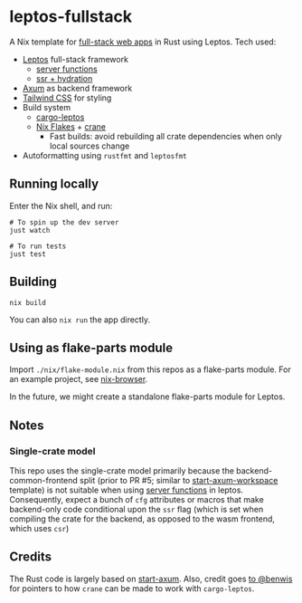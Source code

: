 # leptos-fullstack

A Nix template for [full-stack web apps](https://srid.ca/nojs) in Rust using Leptos. Tech used:

- [Leptos](https://leptos.dev/) full-stack framework 
    - [server functions](https://docs.rs/leptos/latest/leptos/attr.server.html)
    - [ssr + hydration](https://leptos-rs.github.io/leptos/ssr/index.html)
- [Axum](https://github.com/tokio-rs/axum) as backend framework
- [Tailwind CSS](https://tailwindcss.com/) for styling
- Build system
  - [cargo-leptos](https://github.com/leptos-rs/cargo-leptos)
  - [Nix Flakes](https://zero-to-flakes.com/) + [crane](https://github.com/ipetkov/crane)
    - Fast builds: avoid rebuilding all crate dependencies when only local sources change
- Autoformatting using `rustfmt` and `leptosfmt`

## Running locally

Enter the Nix shell, and run:

```
# To spin up the dev server
just watch

# To run tests
just test
```

## Building

```
nix build
```

You can also `nix run` the app directly.

## Using as flake-parts module

Import `./nix/flake-module.nix` from this repos as a flake-parts module. For an example project, see [nix-browser](https://github.com/juspay/nix-browser).

In the future, we might create a standalone flake-parts module for Leptos.

## Notes

### Single-crate model

This repo uses the single-crate model primarily because the backend-common-frontend split (prior to PR #5; similar to [start-axum-workspace](https://github.com/leptos-rs/start-axum-workspace) template) is not suitable when using [server functions](https://docs.rs/leptos/latest/leptos/attr.server.html) in leptos. Consequently, expect a bunch of `cfg` attributes or macros that make backend-only code conditional upon the `ssr` flag (which is set when compiling the crate for the backend, as opposed to the wasm frontend, which uses `csr`)

## Credits

The Rust code is largely based on [start-axum](https://github.com/leptos-rs/start-axum). Also, credit goes [to @benwis](https://github.com/benwis/benwis_leptos/blob/928ea7e7c20a86be91ad27e75cf297a2fbef681d/flake.nix#L148-L153) for pointers to how `crane` can be made to work with `cargo-leptos`.
